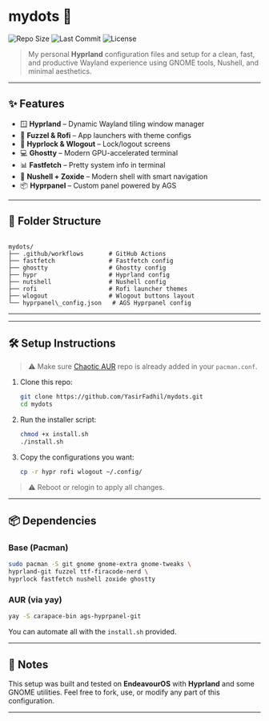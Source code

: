 # mydots 🧩

![Repo Size](https://img.shields.io/github/repo-size/YasirFadhil/mydots?style=flat-square)
![Last Commit](https://img.shields.io/github/last-commit/YasirFadhil/mydots?style=flat-square)
![License](https://img.shields.io/github/license/YasirFadhil/mydots?style=flat-square)

> My personal **Hyprland** configuration files and setup for a clean, fast, and productive Wayland experience using GNOME tools, Nushell, and minimal aesthetics.

---

## ✨ Features

- 🪟 **Hyprland** – Dynamic Wayland tiling window manager
- 🎨 **Fuzzel & Rofi** – App launchers with theme configs
- 🔐 **Hyprlock & Wlogout** – Lock/logout screens
- 💻 **Ghostty** – Modern GPU-accelerated terminal
- 📊 **Fastfetch** – Pretty system info in terminal
- 🧠 **Nushell + Zoxide** – Modern shell with smart navigation
- 📦 **Hyprpanel** – Custom panel powered by AGS

---

## 📁 Folder Structure

```

mydots/
├── .github/workflows       # GitHub Actions
├── fastfetch               # Fastfetch config
├── ghostty                 # Ghostty config
├── hypr                    # Hyprland config
├── nutshell                # Nushell config
├── rofi                    # Rofi launcher themes
├── wlogout                 # Wlogout buttons layout
└── hyprpanel\_config.json   # AGS Hyprpanel config

````

---


---

## 🛠️ Setup Instructions

> ⚠️ Make sure [Chaotic AUR](https://aur.chaotic.cx/) repo is already added in your `pacman.conf`.


1. Clone this repo:
   ```bash
   git clone https://github.com/YasirFadhil/mydots.git
   cd mydots
   ```


2. Run the installer script:
   ```bash
   chmod +x install.sh
   ./install.sh
   ```

3. Copy the configurations you want:
   ```bash
   cp -r hypr rofi wlogout ~/.config/
   ```

> ⚠️ Reboot or relogin to apply all changes.

---

## 📦 Dependencies

### Base (Pacman)

```bash
sudo pacman -S git gnome gnome-extra gnome-tweaks \
hyprland-git fuzzel ttf-firacode-nerd \
hyprlock fastfetch nushell zoxide ghostty
```

### AUR (via yay)

```bash
yay -S carapace-bin ags-hyprpanel-git
```

You can automate all with the `install.sh` provided.

---

## 🧠 Notes

This setup was built and tested on **EndeavourOS** with **Hyprland** and some GNOME utilities.
Feel free to fork, use, or modify any part of this configuration.

---
